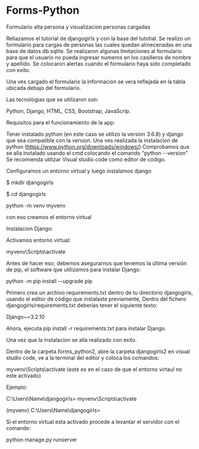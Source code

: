 # Forms-Python
Formulario alta persona y visualizacion personas cargadas

Reliazamos el tutorial de djangogirls y con la base del tutotial. 
Se realizo un formulario para cargas de personas las cuales quedan almecenadas en una base de datos db.sqlite.
Se realizaron algunas limitaciones al formulario para que el usuario no pueda ingresar numeros en los casilleros de nombre y apellido.
Se colocaron alertas cuando el formulario haya sido completado con exito.

Una ves cargado el formulario la informacion se vera reflejada en la tabla ubicada debajo del formulario.

Las tecnologias que se utilizaron son:

Python,
Django, 
HTML,
CSS,
Bootstrap,
JavaScrip.

Requisitos para el funcionamiento de la app:

Tener instalado python (en este caso se utilizo la version 3.6.8) y django que sea compatible con la version.
Una ves realizada la instalacion de python (https://www.python.org/downloads/windows/)
Comprobamos que se alla instalado usando el cmd colocando el comando           "python --version"
Se recomienda utilizar Visual studio code como editor de codigo.

Configuramos un entorno virtual y luego instalamos django

$ mkdir djangogirls

$ cd djangogirls

python -m venv myvenv

con eso creamos el entorno virtual

Instalacion Django:

Activamos entorno virtual:

myvenv\Scripts\activate

Antes de hacer eso, debemos asegurarnos que tenemos la última versión de pip, el software que utilizamos para instalar Django:

python -m pip install --upgrade pip

Primero crea un archivo requirements.txt dentro de tu directorio djangogirls, usando el editor de código que instalaste previamente,
Dentro del fichero djangogirls/requirements.txt deberías tener el siguiente texto:

Django~=3.2.10

Ahora, ejecuta pip install -r requirements.txt para instalar Django.

Una vez que la instalacion se alla realizado con exito.

 Dentro de la carpeta forms_python2, abre la carpeta djangogirls2 en visual studio code, ve a la terminal del editor y coloca los comandos:
 
 myvenv\Scripts\activate (este es en el caso de que el entorno virtaul no este activado)
 
 Ejemplo:
 
 C:\Users\Name\djangogirls> myvenv\Scripts\activate
 
 (myvenv) C:\Users\Name\djangogirls>
 
 Si el entorno virtual esta activado procede a levantar el servidor con el comando:
 
 python manage.py runserver
 



